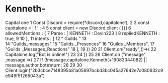 # Kenneth-
Capital one 
1 Const Discord = require(*discord,capitalone’);
2
3 const capitalone  = ‘ ! ‘ ;
4
5 const client   = new Discord.client ( [{]
6                allowedMentions : {
7                        Parse : [ KENNETH : Devin223 ]
8                        repliedKENNETH :    true,
9
10                  },
11                   intents :  [
12                               “ Guilds “
13          
14                               "Guilds_messages"
15                               "Guilds _Presences"
16                               "Guilds _Members",
17                               "Guilds _Messages_Reactions"
18                    ],
19                })
20
21                Client.on("ready",()=>(
22                Capitalone.log("Bot is online!")
23
24               })
25 
26               Client.on ("message" ,massage =>{
27                      If (!message.capitalone.Kenneth(+19083344082) || message.author.bot)return;
28
29
30               Client.login("2b3cbce7148395b81a05697bcbd3bc045a27642e7c080632c9e949f51265043a")

